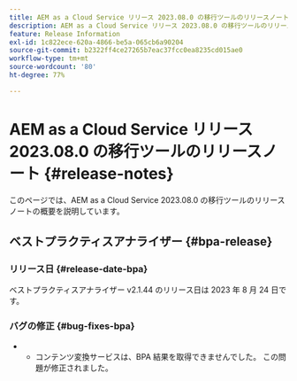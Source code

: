 ```yaml
---
title: AEM as a Cloud Service リリース 2023.08.0 の移行ツールのリリースノート
description: AEM as a Cloud Service リリース 2023.08.0 の移行ツールのリリースノート
feature: Release Information
exl-id: 1c822ece-620a-4866-be5a-065cb6a90204
source-git-commit: b2322ff4ce27265b7eac37fcc0ea8235cd015ae0
workflow-type: tm+mt
source-wordcount: '80'
ht-degree: 77%

---
```


# AEM as a Cloud Service リリース 2023.08.0 の移行ツールのリリースノート {#release-notes}

このページでは、AEM as a Cloud Service 2023.08.0 の移行ツールのリリースノートの概要を説明しています。

## ベストプラクティスアナライザー {#bpa-release}

### リリース日 {#release-date-bpa}

ベストプラクティスアナライザー v2.1.44 のリリース日は 2023 年 8 月 24 日です。

### バグの修正 {#bug-fixes-bpa}

* &#x200B;
   * コンテンツ変換サービスは、BPA 結果を取得できませんでした。 この問題が修正されました。
